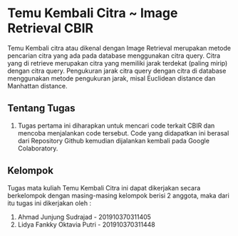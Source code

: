 # Temu Kembali Citra ~ Image Retrieval CBIR
Temu Kembali citra atau dikenal dengan Image Retrieval merupakan metode pencarian citra yang ada pada database menggunakan citra query. Citra yang di retrieve merupakan citra yang memiliki jarak terdekat (paling mirip) dengan citra query. Pengukuran jarak citra query dengan citra di database menggunakan metode pengukuran jarak, misal Euclidean distance dan Manhattan distance.

## Tentang Tugas
1. Tugas pertama ini diharapkan untuk mencari code terkait CBIR dan mencoba menjalankan code tersebut. Code yang didapatkan ini berasal dari Repository Github kemudian dijalankan kembali pada Google Colaboratory.

## Kelompok
Tugas mata kuliah Temu Kembali Citra ini dapat dikerjakan secara berkelompok dengan masing-masing kelompok berisi 2 anggota, maka dari itu tugas ini dikerjakan oleh :
1. Ahmad Junjung Sudrajad - 201910370311405
2. Lidya Fankky Oktavia Putri - 201910370311448

